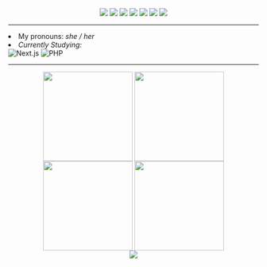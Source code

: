 
<div align="center">
   <img src="https://img.shields.io/badge/HTML5-E34F26?style=for-the-badge&logo=html5&logoColor=white"/>
   <img src="https://img.shields.io/badge/CSS3-1572B6?style=for-the-badge&logo=css3&logoColor=white"/>
   <img src="https://img.shields.io/badge/JavaScript-F7DF1E?style=for-the-badge&logo=javascript&logoColor=black"/>
   <img src="https://img.shields.io/badge/TypeScript-007ACC?style=for-the-badge&logo=typescript&logoColor=white"/>
   <img src="https://img.shields.io/badge/React-20232A?style=for-the-badge&logo=react&logoColor=61DAFB"/>
   <img src="https://img.shields.io/badge/styled--components-DB7093?style=for-the-badge&logo=styled-components&logoColor=white" />
   <img src="https://img.shields.io/badge/Sass-CC6699?style=for-the-badge&logo=sass&logoColor=white" />
</div>
<hr/>



<li> My pronouns: <em>she / her</em></li> 
<li>
   <em > Currently Studying: </em>
</li>
<div>
   <img src="https://img.shields.io/badge/next.js-000000?style=for-the-badge&logo=nextdotjs&logoColor=white" alt="Next.js" /> 
   <img src="https://img.shields.io/badge/PHP-777BB4?style=for-the-badge&logo=php&logoColor=white" alt="PHP" /> 
</div>

<hr/>

<div align="center">
  <img align="center" height="180" src="https://github-readme-stats.vercel.app/api/top-langs/?username=beatrizmunhozl&theme=radical&hide_border=true&layout=compact&langs_count=8" />
     <img align="center" height="180" src="https://github-readme-stats.vercel.app/api?username=beatrizmunhozl&show_icons=true&theme=radical&hide_border=true&count_private=true&include_all_commits=true" />
</div>

<div align="center">
   <img height="180" align="center" src="https://github.r2v.ch/codewars?user=BiaMhz&hide_clan=true&theme=purple_dark" />
   <img  align="center" height="180" src="https://user-images.githubusercontent.com/93724854/202305205-b344841b-4be5-49e8-a116-7b837c1564f3.gif" />
</div>

<div align="center">
   
  <img  align="center" src="https://github.com/beatrizmunhozl/beatrizmunhozl/blob/output/github-contribution-grid-snake.svg" />
</div>

